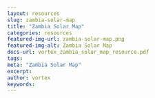 ```yaml
---
layout: resources
slug: zambia-solar-map
title: "Zambia Solar Map"
categories: resources
featured-img-url: zambia-solar-map.png
featured-img-alt: Zambia Solar Map
docs-url: vortex_zambia_solar_map_resource.pdf
tags:
meta: "Zambia Solar Map"
excerpt: 
author: vortex
keywords: 
---
```

